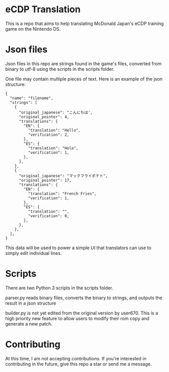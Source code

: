 # eCDP Translation
This is a repo that aims to help translating McDonald Japan's eCDP training game on the Nintendo DS.

# Json files
Json files in this repo are strings found in the game's files, converted from binary to utf-8 using the scripts in the scripts folder.

One file may contain multiple pieces of text. Here is an example of the json structure: 

```
{
  "name": "filename",
  "strings": [
    {
      "original_japanese": "こんにちは',
      "original_pointer": 4,
      "translations": {
        "EN": {
          "translation": "Hello",
          "verification": 2,
        },
        "ES": {
          "translation": "Hola",
          "verification": 1,
        },
      },
    },
    {
      "original_japanese": "マックフライポテト",
      "original_pointer": 17,
      "translations": {
        "EN": {
          "translation": "French Fries",
          "verification": 1,
        },
        "ES": {
          "translation": "",
          "verification": 0,
        },
      },
    },
  ],
}
```

This data will be used to power a simple UI that translators can use to simply edit individual lines. 

# Scripts
There are two Python 3 scripts in the scripts folder.

parser.py reads binary files, converts the binary to strings, and outputs the result in a json structure

builder.py is not yet edited from the original version by user670. This is a high priority new feature to allow users to modify their rom copy and generate a new patch. 

# Contributing
At this time, I am not accepting contributions. If you're interested in contributing in the future, give this repo a star or send me a message. 
